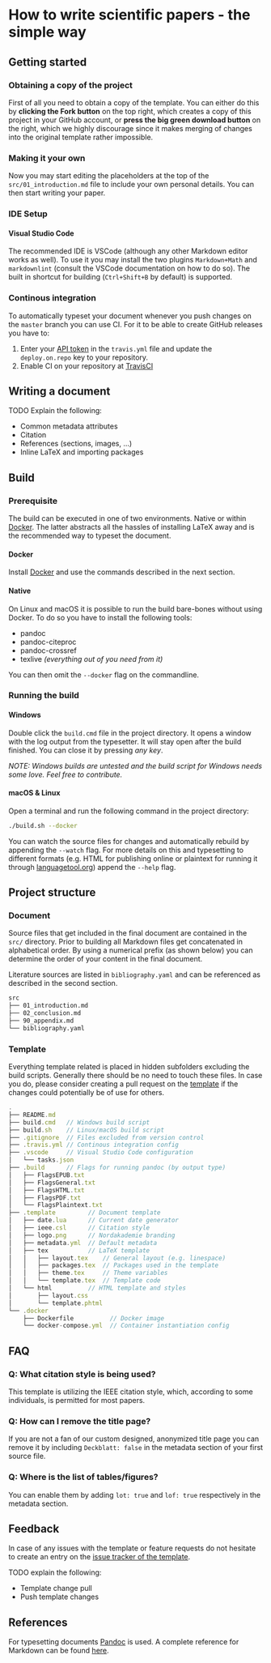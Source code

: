 # How to write scientific papers - the simple way

## Getting started

### Obtaining a copy of the project

First of all you need to obtain a copy of the template. You can either do this by **clicking the Fork button** on the top right, which creates a copy of this project in your GitHub account, or **press the big green download button** on the right, which we highly discourage since it makes merging of changes into the original template rather impossible.

### Making it your own

Now you may start editing the placeholders at the top of the `src/01_introduction.md` file to include your own personal details. You can then start writing your paper.

### IDE Setup

#### Visual Studio Code

The recommended IDE is VSCode (although any other Markdown editor works as well). To use it you may install the two plugins `Markdown+Math` and `markdownlint` (consult the VSCode documentation on how to do so). The built in shortcut for building (`Ctrl+Shift+B` by default) is supported.

### Continous integration

To automatically typeset your document whenever you push changes on the `master` branch you can use CI. For it to be able to create GitHub releases you have to:

1. Enter your [API token](https://docs.travis-ci.com/user/deployment/releases/#authenticating-with-an-oauth-token) in the `travis.yml` file and update the `deploy.on.repo` key to your repository.
1. Enable CI on your repository at [TravisCI](https://travis-ci.org)

## Writing a document

TODO Explain the following:

- Common metadata attributes
- Citation
- References (sections, images, ...)
- Inline LaTeX and importing packages

## Build

### Prerequisite

The build can be executed in one of two environments. Native or within [Docker](https://www.docker.com/products/docker-desktop). The latter abstracts all the hassles of installing LaTeX away and is the recommended way to typeset the document.

#### Docker

Install [Docker](https://www.docker.com/products/docker-desktop) and use the commands described in the next section.

#### Native

On Linux and macOS it is possible to run the build bare-bones without using Docker. To do so you have to install the following tools:

- pandoc
- pandoc-citeproc
- pandoc-crossref
- texlive _(everything out of you need from it)_

You can then omit the `--docker` flag on the commandline.

### Running the build

#### Windows

Double click the `build.cmd` file in the project directory. It opens a window with the log output from the typesetter. It will stay open after the build finished. You can close it by pressing _any key_.

_NOTE: Windows builds are untested and the build script for Windows needs some love. Feel free to contribute._

#### macOS & Linux

Open a terminal and run the following command in the project directory:

```bash
./build.sh --docker
```

You can watch the source files for changes and automatically rebuild by appending the `--watch` flag. For more details on this and typesetting to different formats (e.g. HTML for publishing online or plaintext for running it through [languagetool.org](https://languagetool.org/)) append the `--help` flag.

## Project structure

### Document

Source files that get included in the final document are contained in the `src/` directory. Prior to building all Markdown files get concatenated in alphabetical order. By using a numerical prefix (as shown below) you can determine the order of your content in the final document.

Literature sources are listed in `bibliography.yaml` and can be referenced as described in the second section.

```bash
src
├── 01_introduction.md
├── 02_conclusion.md
├── 90_appendix.md
└── bibliography.yaml
```

### Template

Everything template related is placed in hidden subfolders excluding the build scripts. Generally there should be no need to touch these files. In case you do, please consider creating a pull request on the [template](https://github.com/TexNAK/Science-Paper-Template) if the changes could potentially be of use for others.

```javascript
.
├── README.md
├── build.cmd   // Windows build script
├── build.sh    // Linux/macOS build script
├── .gitignore  // Files excluded from version control
├── .travis.yml // Continous integration config
├── .vscode     // Visual Studio Code configuration
│   └── tasks.json
├── .build      // Flags for running pandoc (by output type)
│   ├── FlagsEPUB.txt
│   ├── FlagsGeneral.txt
│   ├── FlagsHTML.txt
│   ├── FlagsPDF.txt
│   └── FlagsPlaintext.txt
├── .template         // Document template
│   ├── date.lua      // Current date generator
│   ├── ieee.csl      // Citation style
│   ├── logo.png      // Nordakademie branding
│   ├── metadata.yml  // Default metadata
│   ├── tex           // LaTeX template
│   │   ├── layout.tex    // General layout (e.g. linespace)
│   │   ├── packages.tex  // Packages used in the template
│   │   ├── theme.tex     // Theme variables
│   │   └── template.tex  // Template code
│   └── html          // HTML template and styles
│       ├── layout.css
│       └── template.phtml
└── .docker
    ├── Dockerfile          // Docker image
    └── docker-compose.yml  // Container instantiation config
```

## FAQ

### Q: What citation style is being used?

This template is utilizing the IEEE citation style, which, according to some individuals, is permitted for most papers.

### Q: How can I remove the title page?

If you are not a fan of our custom designed, anonymized title page you can remove it by including `Deckblatt: false` in the metadata section of your first source file.

### Q: Where is the list of tables/figures?

You can enable them by adding `lot: true` and `lof: true` respectively in the metadata section.

## Feedback

In case of any issues with the template or feature requests do not hesitate to create an entry on the [issue tracker of the template](https://github.com/TexNAK/Science-Paper-Template/issues).

TODO explain the following:

- Template change pull
- Push template changes

## References

For typesetting documents [Pandoc](https://pandoc.org) is used. A complete reference for Markdown can be found [here](https://rmarkdown.rstudio.com/authoring_pandoc_markdown.html%23raw-tex).
